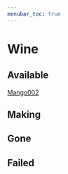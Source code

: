 ```yaml
---
menubar_toc: true
---
```



# Wine

## Available
[Mango002](Mango002.md)

## Making

## Gone

## Failed
